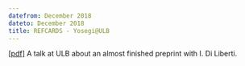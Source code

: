 ```yaml
---
datefrom: December 2018
dateto: December 2018
title: REFCARDS - Yosegi@ULB
---
```


[\[pdf\]](stuff/fix_slides.pdf) A talk at ULB about an almost finished preprint with I. Di Liberti.
